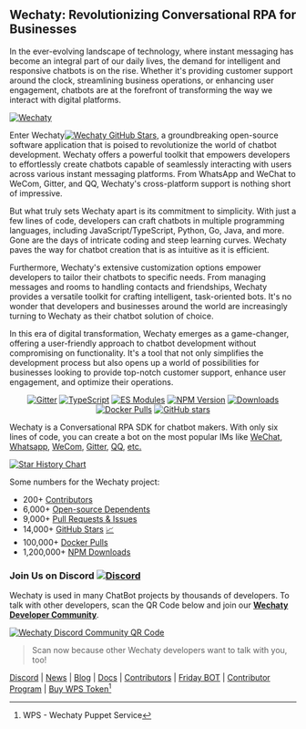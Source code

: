 ## Wechaty: Revolutionizing Conversational RPA for Businesses

In the ever-evolving landscape of technology, where instant messaging has become an integral part of our daily lives, the demand for intelligent and responsive chatbots is on the rise. Whether it's providing customer support around the clock, streamlining business operations, or enhancing user engagement, chatbots are at the forefront of transforming the way we interact with digital platforms.

[![Wechaty](https://wechaty.js.org/img/wechaty-logo.svg)](https://wechaty.js.org)

Enter Wechaty[![Wechaty GitHub Stars](https://img.shields.io/github/stars/wechaty/wechaty.svg?style=social&label=)](https://github.com/wechaty/wechaty/stargazers/), a groundbreaking open-source software application that is poised to revolutionize the world of chatbot development. Wechaty offers a powerful toolkit that empowers developers to effortlessly create chatbots capable of seamlessly interacting with users across various instant messaging platforms. From WhatsApp and WeChat to WeCom, Gitter, and QQ, Wechaty's cross-platform support is nothing short of impressive.

But what truly sets Wechaty apart is its commitment to simplicity. With just a few lines of code, developers can craft chatbots in multiple programming languages, including JavaScript/TypeScript, Python, Go, Java, and more. Gone are the days of intricate coding and steep learning curves. Wechaty paves the way for chatbot creation that is as intuitive as it is efficient.

Furthermore, Wechaty's extensive customization options empower developers to tailor their chatbots to specific needs. From managing messages and rooms to handling contacts and friendships, Wechaty provides a versatile toolkit for crafting intelligent, task-oriented bots. It's no wonder that developers and businesses around the world are increasingly turning to Wechaty as their chatbot solution of choice.

In this era of digital transformation, Wechaty emerges as a game-changer, offering a user-friendly approach to chatbot development without compromising on functionality. It's a tool that not only simplifies the development process but also opens up a world of possibilities for businesses looking to provide top-notch customer support, enhance user engagement, and optimize their operations.


<div align="center">

[![Gitter](https://badges.gitter.im/wechaty/wechaty.svg)](https://gitter.im/wechaty/wechaty?utm_source=badge&utm_medium=badge&utm_campaign=pr-badge)
[![TypeScript](https://img.shields.io/badge/%3C%2F%3E-TypeScript-blue.svg)](https://www.typescriptlang.org/)
[![ES Modules](https://img.shields.io/badge/ES-Modules-orange)](https://github.com/Chatie/tsconfig/issues/16)
[![NPM Version](https://img.shields.io/npm/v/wechaty?color=brightgreen)](https://www.npmjs.com/package/wechaty)
[![Downloads](https://img.shields.io/npm/dm/wechaty.svg?style=flat-square)](https://www.npmjs.com/package/wechaty)
[![Docker Pulls](https://img.shields.io/docker/pulls/wechaty/wechaty.svg?maxAge=2592000)](https://hub.docker.com/r/wechaty/wechaty/)
[![GitHub stars](https://img.shields.io/github/stars/wechaty/wechaty.svg?label=github%20stars)](https://github.com/wechaty/wechaty)

</div>

Wechaty is a Conversational RPA SDK for chatbot makers. With only six lines of code, you can create a bot on the most popular IMs like [WeChat](https://wechaty.js.org/docs/puppet-providers/xp/), [Whatsapp](https://wechaty.js.org/docs/puppet-providers/whatsapp/), [WeCom](https://wechaty.js.org/docs/puppet-services/wxwork/), [Gitter](https://wechaty.js.org/docs/puppet-providers/gitter/), [QQ](https://wechaty.js.org/docs/puppet-providers/oicq/), [etc.](https://wechaty.js.org/docs/puppet-providers)

[![Star History Chart](https://api.star-history.com/svg?repos=wechaty/wechaty&type=Date)](https://star-history.com/#wechaty/wechaty&Date)

Some numbers for the Wechaty project:

- 200+ [Contributors](https://wechaty.js.org/contributors/)
- 6,000+ [Open-source Dependents](https://github.com/wechaty/wechaty/network/dependents)
- 9,000+ [Pull Requests & Issues](https://github.com/issues?q=user%3Awechaty)
- 14,000+ [GitHub Stars](https://github.com/wechaty/wechaty/stargazers/) [📈](https://star-history.com/#wechaty/wechaty&Date)
- 100,000+ [Docker Pulls](https://hub.docker.com/r/wechaty/wechaty)
- 1,200,000+ [NPM Downloads](https://npm-stat.com/charts.html?package=wechaty&from=2016-05-01)

### Join Us on Discord [![Discord](https://img.shields.io/discord/916984413944967180)](https://discord.gg/7q8NBZbQzt)

Wechaty is used in many ChatBot projects by thousands of developers. To talk with other developers, scan the QR Code below and join our [**Wechaty Developer Community**](https://discord.gg/7q8NBZbQzt).

[![Wechaty Discord Community QR Code](https://wechaty.js.org/img/discord-qrcode.svg)](https://discord.gg/7q8NBZbQzt)

> Scan now because other Wechaty developers want to talk with you, too!

[Discord](https://discord.gg/7q8NBZbQzt) | [News](https://wechaty.js.org/news) | [Blog](https://wechaty.js.org/blog) | [Docs](https://wechaty.js.org/docs) | [Contributors](https://wechaty.js.org/contributors) | [Friday BOT](https://wechaty.js.org/docs/showcases/friday-bot) | [Contributor Program](https://wechaty.js.org/docs/contributor-program/) | [Buy WPS Token](https://wechaty.js.org/docs/puppet-services/)[^1]

[^1]: WPS - Wechaty Puppet Service
